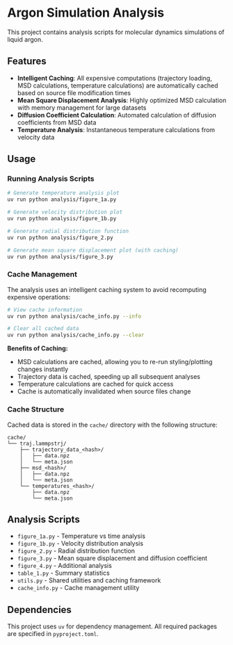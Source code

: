 # Argon Simulation Analysis

This project contains analysis scripts for molecular dynamics simulations of liquid argon.

## Features

- **Intelligent Caching**: All expensive computations (trajectory loading, MSD calculations, temperature calculations) are automatically cached based on source file modification times
- **Mean Square Displacement Analysis**: Highly optimized MSD calculation with memory management for large datasets
- **Diffusion Coefficient Calculation**: Automated calculation of diffusion coefficients from MSD data
- **Temperature Analysis**: Instantaneous temperature calculations from velocity data

## Usage

### Running Analysis Scripts

```bash
# Generate temperature analysis plot
uv run python analysis/figure_1a.py

# Generate velocity distribution plot  
uv run python analysis/figure_1b.py

# Generate radial distribution function
uv run python analysis/figure_2.py

# Generate mean square displacement plot (with caching)
uv run python analysis/figure_3.py
```

### Cache Management

The analysis uses an intelligent caching system to avoid recomputing expensive operations:

```bash
# View cache information
uv run python analysis/cache_info.py --info

# Clear all cached data
uv run python analysis/cache_info.py --clear
```

**Benefits of Caching:**
- MSD calculations are cached, allowing you to re-run styling/plotting changes instantly
- Trajectory data is cached, speeding up all subsequent analyses
- Temperature calculations are cached for quick access
- Cache is automatically invalidated when source files change

### Cache Structure

Cached data is stored in the `cache/` directory with the following structure:
```
cache/
└── traj.lammpstrj/
    ├── trajectory_data_<hash>/
    │   ├── data.npz
    │   └── meta.json
    ├── msd_<hash>/
    │   ├── data.npz
    │   └── meta.json
    └── temperatures_<hash>/
        ├── data.npz
        └── meta.json
```

## Analysis Scripts

- `figure_1a.py` - Temperature vs time analysis
- `figure_1b.py` - Velocity distribution analysis  
- `figure_2.py` - Radial distribution function
- `figure_3.py` - Mean square displacement and diffusion coefficient
- `figure_4.py` - Additional analysis
- `table_1.py` - Summary statistics
- `utils.py` - Shared utilities and caching framework
- `cache_info.py` - Cache management utility

## Dependencies

This project uses `uv` for dependency management. All required packages are specified in `pyproject.toml`.
